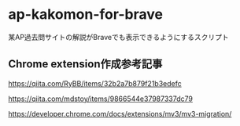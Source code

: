 # ap-kakomon-for-brave

某AP過去問サイトの解説がBraveでも表示できるようにするスクリプト

## Chrome extension作成参考記事

https://qiita.com/RyBB/items/32b2a7b879f21b3edefc

https://qiita.com/mdstoy/items/9866544e37987337dc79

https://developer.chrome.com/docs/extensions/mv3/mv3-migration/
